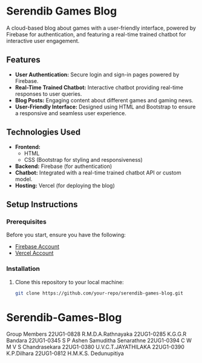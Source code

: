 # Serendib Games Blog

A cloud-based blog about games with a user-friendly interface, powered by Firebase for authentication, and featuring a real-time trained chatbot for interactive user engagement.

## Features

- **User Authentication:** Secure login and sign-in pages powered by Firebase.
- **Real-Time Trained Chatbot:** Interactive chatbot providing real-time responses to user queries.
- **Blog Posts:** Engaging content about different games and gaming news.
- **User-Friendly Interface:** Designed using HTML and Bootstrap to ensure a responsive and seamless user experience.

## Technologies Used

- **Frontend:** 
  - HTML
  - CSS (Bootstrap for styling and responsiveness)
- **Backend:** Firebase (for authentication)
- **Chatbot:** Integrated with a real-time trained chatbot API or custom model.
- **Hosting:** Vercel (for deploying the blog) 

## Setup Instructions

### Prerequisites

Before you start, ensure you have the following:

- [Firebase Account](https://firebase.google.com/)
- [Vercel Account](https://vercel.com/)

### Installation

1. Clone this repository to your local machine:
   ```bash
   git clone https://github.com/your-repo/serendib-games-blog.git
# Serendib-Games-Blog

Group Members
22UG1-0828 R.M.D.A.Rathnayaka
22UG1-0285 K.G.G.R Bandara
22UG1-0345 S P Ashen Samuditha Senarathne
22UG1-0394 C W M V S Chandrasekara
22UG1-0380 U.V.C.T.JAYATHILAKA
22UG1-0390 K.P.Dilhara
22UG1-0812 H.M.K.S. Dedunupitiya
